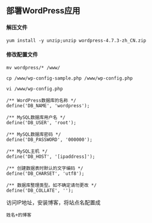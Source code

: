 ## 部署WordPress应用

#### 解压文件

```
yum install -y unzip;unzip wordpress-4.7.3-zh_CN.zip
```
<!-- more -->
#### 修改配置文件

```
mv wordpress/* /www/
```

```
cp /www/wp-config-sample.php /www/wp-config.php
```

```
vi /www/wp-config.php
```

```
/** WordPress数据库的名称 */
define('DB_NAME', 'wordpress');

/** MySQL数据库用户名 */
define('DB_USER', 'root');

/** MySQL数据库密码 */
define('DB_PASSWORD', '000000');

/** MySQL主机 */
define('DB_HOST', '[ipaddress]');

/** 创建数据表时默认的文字编码 */
define('DB_CHARSET', 'utf8');

/** 数据库整理类型。如不确定请勿更改 */
define('DB_COLLATE', '');
```

访问IP地址，安装博客，将站点名配置成

```
姓名+的博客
```



